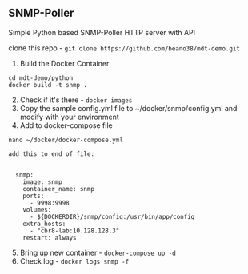 ## SNMP-Poller
Simple Python based SNMP-Poller HTTP server with API

clone this repo - `git clone https://github.com/beano38/mdt-demo.git`


1. Build the Docker Container
```
cd mdt-demo/python
docker build -t snmp .
```
2. Check if it's there - `docker images`
3. Copy the sample config.yml file to ~/docker/snmp/config.yml and modify with your environment
4. Add to docker-compose file 
```
nano ~/docker/docker-compose.yml

add this to end of file:


  snmp:
    image: snmp
    container_name: snmp
    ports:
      - 9998:9998
    volumes:
      - ${DOCKERDIR}/snmp/config:/usr/bin/app/config
    extra_hosts:
      - "cbr8-lab:10.128.128.3"
    restart: always

```
5. Bring up new container - `docker-compose up -d`
6. Check log - `docker logs snmp -f`

